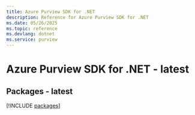 ```yaml
---
title: Azure Purview SDK for .NET
description: Reference for Azure Purview SDK for .NET
ms.date: 05/26/2025
ms.topic: reference
ms.devlang: dotnet
ms.service: purview
---
```

# Azure Purview SDK for .NET - latest
## Packages - latest
[!INCLUDE [packages](purview-index.md)]